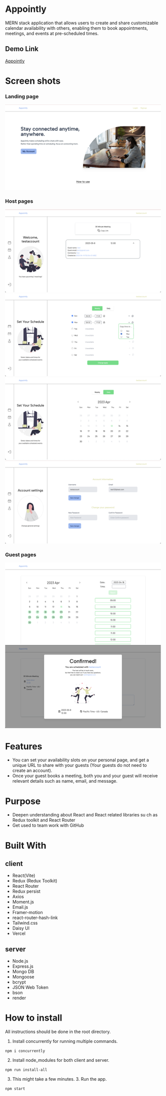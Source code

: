 # Appointly

MERN stack application that allows users to create and share customizable calendar availability with others, enabling them to book appointments, meetings, and events at pre-scheduled times.

## Demo Link

[Appointly](https://appointly-mtg.vercel.app)

# Screen shots

### Landing page

![Top image](./ReadmeImg/LP-top.png)

### Host pages

![mypage](./ReadmeImg/mypage.png)
![availability1](./ReadmeImg/availability.png)
![availability2](./ReadmeImg/availability2.png)
![setting](./ReadmeImg/setting.png)

### Guest pages

![guestcalendar](./ReadmeImg/guestcalendar.png)
![confirm](./ReadmeImg/confirm.png)

# Features

- You can set your availability slots on your personal page, and get a unique URL to share with your guests (Your guests do not need to create an account).
- Once your guest books a meeting, both you and your guest will receive relevant details such as name, email, and message.

# Purpose

- Deepen understanding about React and React related libraries su ch as Redux toolkit and React Router
- Get used to team work with GitHub

# Built With

## client

- React(Vite)
- Redux (Redux Toolkit)
- React Router
- Redux persist
- Axios
- Moment.js
- Email.js
- Framer-motion
- react-router-hash-link
- Tailwind.css
- Daisy UI
- Vercel

## server

- Node.js
- Express.js
- Mongo DB
- Mongoose
- bcrypt
- JSON Web Token
- bson
- render

# How to install

All instructions should be done in the root directory.

1. Install concurrently for running multiple commands.

```
npm i concurrently
```

2. Install node_modules for both client and server.

```
npm run install-all
```

3. This might take a few minutes. 3. Run the app.

```
npm start
```
